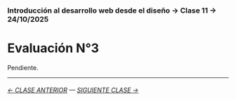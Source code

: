 ### Introducción al desarrollo web desde el diseño → Clase 11 → 24/10/2025

# Evaluación N°3

Pendiente.

- - - - - - - 

###### [← CLASE ANTERIOR](https://github.com/profesorfaco/opr/tree/main/clase-10) — [SIGUIENTE CLASE →](https://github.com/profesorfaco/opr/tree/main/clase-13)
